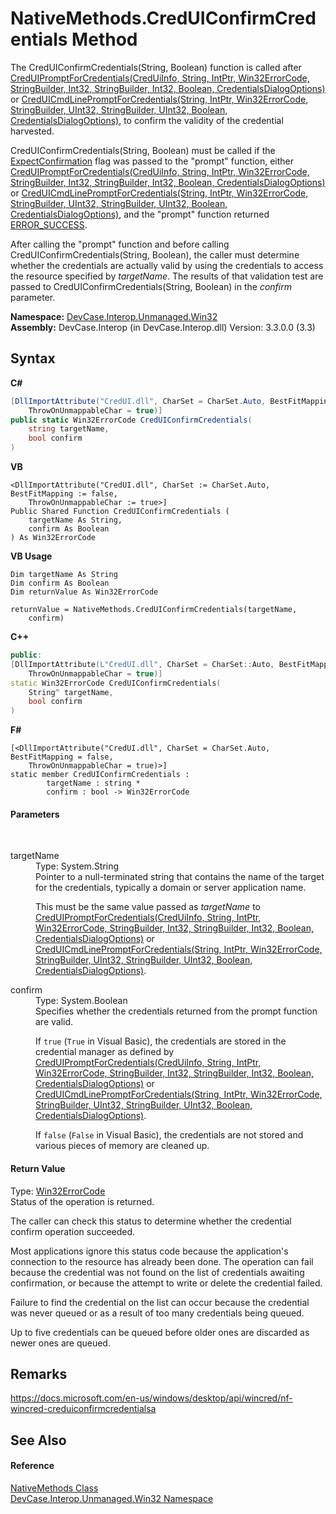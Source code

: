 # NativeMethods.CredUIConfirmCredentials Method 
 

The CredUIConfirmCredentials(String, Boolean) function is called after <a href="M_DevCase_Interop_Unmanaged_Win32_NativeMethods_CredUIPromptForCredentials">CredUIPromptForCredentials(CredUiInfo, String, IntPtr, Win32ErrorCode, StringBuilder, Int32, StringBuilder, Int32, Boolean, CredentialsDialogOptions)</a> or <a href="M_DevCase_Interop_Unmanaged_Win32_NativeMethods_CredUICmdLinePromptForCredentials">CredUICmdLinePromptForCredentials(String, IntPtr, Win32ErrorCode, StringBuilder, UInt32, StringBuilder, UInt32, Boolean, CredentialsDialogOptions)</a>, to confirm the validity of the credential harvested. 

CredUIConfirmCredentials(String, Boolean) must be called if the <a href="T_DevCase_Interop_Unmanaged_Win32_Enums_CredentialsDialogOptions">ExpectConfirmation</a> flag was passed to the "prompt" function, either <a href="M_DevCase_Interop_Unmanaged_Win32_NativeMethods_CredUIPromptForCredentials">CredUIPromptForCredentials(CredUiInfo, String, IntPtr, Win32ErrorCode, StringBuilder, Int32, StringBuilder, Int32, Boolean, CredentialsDialogOptions)</a> or <a href="M_DevCase_Interop_Unmanaged_Win32_NativeMethods_CredUICmdLinePromptForCredentials">CredUICmdLinePromptForCredentials(String, IntPtr, Win32ErrorCode, StringBuilder, UInt32, StringBuilder, UInt32, Boolean, CredentialsDialogOptions)</a>, and the "prompt" function returned <a href="T_DevCase_Interop_Unmanaged_Win32_Enums_Win32ErrorCode">ERROR_SUCCESS</a>. 

 After calling the "prompt" function and before calling CredUIConfirmCredentials(String, Boolean), the caller must determine whether the credentials are actually valid by using the credentials to access the resource specified by *targetName*. The results of that validation test are passed to CredUIConfirmCredentials(String, Boolean) in the *confirm* parameter.

**Namespace:**&nbsp;<a href="N_DevCase_Interop_Unmanaged_Win32">DevCase.Interop.Unmanaged.Win32</a><br />**Assembly:**&nbsp;DevCase.Interop (in DevCase.Interop.dll) Version: 3.3.0.0 (3.3)

## Syntax

**C#**<br />
``` C#
[DllImportAttribute("CredUI.dll", CharSet = CharSet.Auto, BestFitMapping = false, 
	ThrowOnUnmappableChar = true)]
public static Win32ErrorCode CredUIConfirmCredentials(
	string targetName,
	bool confirm
)
```

**VB**<br />
``` VB
<DllImportAttribute("CredUI.dll", CharSet := CharSet.Auto, BestFitMapping := false, 
	ThrowOnUnmappableChar := true>]
Public Shared Function CredUIConfirmCredentials ( 
	targetName As String,
	confirm As Boolean
) As Win32ErrorCode
```

**VB Usage**<br />
``` VB Usage
Dim targetName As String
Dim confirm As Boolean
Dim returnValue As Win32ErrorCode

returnValue = NativeMethods.CredUIConfirmCredentials(targetName, 
	confirm)
```

**C++**<br />
``` C++
public:
[DllImportAttribute(L"CredUI.dll", CharSet = CharSet::Auto, BestFitMapping = false, 
	ThrowOnUnmappableChar = true)]
static Win32ErrorCode CredUIConfirmCredentials(
	String^ targetName, 
	bool confirm
)
```

**F#**<br />
``` F#
[<DllImportAttribute("CredUI.dll", CharSet = CharSet.Auto, BestFitMapping = false, 
	ThrowOnUnmappableChar = true)>]
static member CredUIConfirmCredentials : 
        targetName : string * 
        confirm : bool -> Win32ErrorCode 

```


#### Parameters
&nbsp;<dl><dt>targetName</dt><dd>Type: System.String<br />Pointer to a null-terminated string that contains the name of the target for the credentials, typically a domain or server application name. 

 This must be the same value passed as *targetName* to <a href="M_DevCase_Interop_Unmanaged_Win32_NativeMethods_CredUIPromptForCredentials">CredUIPromptForCredentials(CredUiInfo, String, IntPtr, Win32ErrorCode, StringBuilder, Int32, StringBuilder, Int32, Boolean, CredentialsDialogOptions)</a> or <a href="M_DevCase_Interop_Unmanaged_Win32_NativeMethods_CredUICmdLinePromptForCredentials">CredUICmdLinePromptForCredentials(String, IntPtr, Win32ErrorCode, StringBuilder, UInt32, StringBuilder, UInt32, Boolean, CredentialsDialogOptions)</a>.</dd><dt>confirm</dt><dd>Type: System.Boolean<br />Specifies whether the credentials returned from the prompt function are valid. 

 If `true` (`True` in Visual Basic), the credentials are stored in the credential manager as defined by <a href="M_DevCase_Interop_Unmanaged_Win32_NativeMethods_CredUIPromptForCredentials">CredUIPromptForCredentials(CredUiInfo, String, IntPtr, Win32ErrorCode, StringBuilder, Int32, StringBuilder, Int32, Boolean, CredentialsDialogOptions)</a> or <a href="M_DevCase_Interop_Unmanaged_Win32_NativeMethods_CredUICmdLinePromptForCredentials">CredUICmdLinePromptForCredentials(String, IntPtr, Win32ErrorCode, StringBuilder, UInt32, StringBuilder, UInt32, Boolean, CredentialsDialogOptions)</a>. 

 If `false` (`False` in Visual Basic), the credentials are not stored and various pieces of memory are cleaned up.</dd></dl>

#### Return Value
Type: <a href="T_DevCase_Interop_Unmanaged_Win32_Enums_Win32ErrorCode">Win32ErrorCode</a><br />Status of the operation is returned. 

 The caller can check this status to determine whether the credential confirm operation succeeded. 

 Most applications ignore this status code because the application's connection to the resource has already been done. The operation can fail because the credential was not found on the list of credentials awaiting confirmation, or because the attempt to write or delete the credential failed. 

 Failure to find the credential on the list can occur because the credential was never queued or as a result of too many credentials being queued. 

 Up to five credentials can be queued before older ones are discarded as newer ones are queued.

## Remarks
<a href="https://docs.microsoft.com/en-us/windows/desktop/api/wincred/nf-wincred-creduiconfirmcredentialsa" target="_blank">https://docs.microsoft.com/en-us/windows/desktop/api/wincred/nf-wincred-creduiconfirmcredentialsa</a>

## See Also


#### Reference
<a href="T_DevCase_Interop_Unmanaged_Win32_NativeMethods">NativeMethods Class</a><br /><a href="N_DevCase_Interop_Unmanaged_Win32">DevCase.Interop.Unmanaged.Win32 Namespace</a><br />